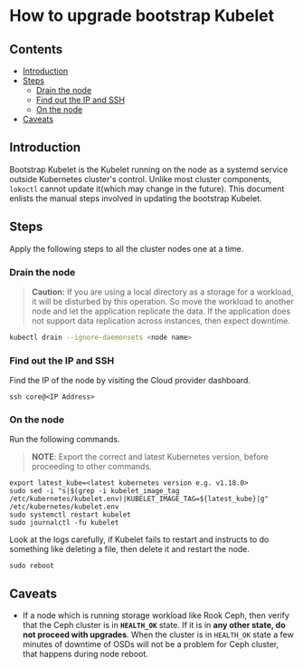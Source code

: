 # How to upgrade bootstrap Kubelet

## Contents

- [Introduction](#introduction)
- [Steps](#steps)
  - [Drain the node](#drain-the-node)
  - [Find out the IP and SSH](#find-out-the-ip-and-ssh)
  - [On the node](#on-the-node)
- [Caveats](#caveats)

## Introduction

Bootstrap Kubelet is the Kubelet running on the node as a systemd service outside Kubernetes cluster's control. Unlike most cluster components, `lokoctl` cannot update it(which may change in the future). This document enlists the manual steps involved in updating the bootstrap Kubelet.

## Steps

Apply the following steps to all the cluster nodes one at a time.

### Drain the node

> **Caution:** If you are using a local directory as a storage for a workload, it will be disturbed by this operation. So move the workload to another node and let the application replicate the data. If the application does not support data replication across instances, then expect downtime.

```bash
kubectl drain --ignore-daemonsets <node name>
```

### Find out the IP and SSH

Find the IP of the node by visiting the Cloud provider dashboard.

```
ssh core@<IP Address>
```

### On the node

Run the following commands.

> **NOTE**: Export the correct and latest Kubernetes version, before proceeding to other commands.

```
export latest_kube=<latest kubernetes version e.g. v1.18.0>
sudo sed -i "s|$(grep -i kubelet_image_tag /etc/kubernetes/kubelet.env)|KUBELET_IMAGE_TAG=${latest_kube}|g" /etc/kubernetes/kubelet.env
sudo systemctl restart kubelet
sudo journalctl -fu kubelet
```

Look at the logs carefully, if Kubelet fails to restart and instructs to do something like deleting a file, then delete it and restart the node.

```
sudo reboot
```

## Caveats

- If a node which is running storage workload like Rook Ceph, then verify that the Ceph cluster is in **`HEALTH_OK`** state. If it is in **any other state, do not proceed with upgrades**. When the cluster is in `HEALTH_OK` state a few minutes of downtime of OSDs will not be a problem for Ceph cluster, that happens during node reboot.
